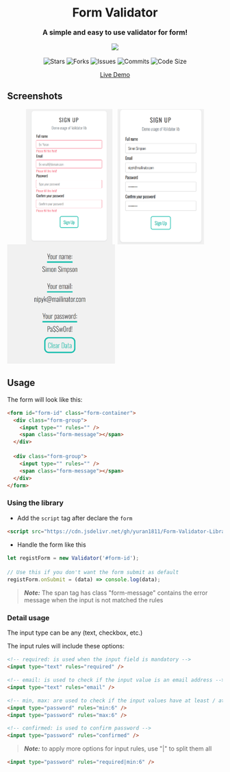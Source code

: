 <h1 align="center">Form Validator</h1>
<p align="center" style="font-size:16px"><strong>A simple and easy to use validator for form!</strong></p>
<p align="center">  
  <img src="https://raw.githubusercontent.com/catppuccin/catppuccin/main/assets/palette/macchiato.png" width="400" />
</p>

<p align="center">
  <img alt="Stars" src="https://badgen.net/github/stars/yuran1811/form-validator">
  <img alt="Forks" src="https://badgen.net/github/forks/yuran1811/form-validator">
  <img alt="Issues" src="https://badgen.net/github/issues/yuran1811/form-validator">
  <img alt="Commits" src="https://badgen.net/github/commits/yuran1811/form-validator">
  <img alt="Code Size" src="https://img.shields.io/github/languages/code-size/yuran1811/form-validator">
</p>

<div align="center"><a href="https://yuran1811.github.io/form-validator/" target="_blank">Live Demo</a></div>

## Screenshots

<div style="display:flex;gap:12px;justify-content:center">
	<img src="./public/screenshots/error.png" style="width:40%;max-width:380px">
	<img src="./public/screenshots/fullfilled.png" style="width:40%;max-width:380px">
</div>

<img src="./public/screenshots/result.png" style="width:50%;max-width:380px">

## Usage

The form will look like this:

```html
<form id="form-id" class="form-container">
  <div class="form-group">
    <input type="" rules="" />
    <span class="form-message"></span>
  </div>

  <div class="form-group">
    <input type="" rules="" />
    <span class="form-message"></span>
  </div>
</form>
```

### Using the library

- Add the `script` tag after declare the `form`

```html
<script src="https://cdn.jsdelivr.net/gh/yuran1811/Form-Validator-Library@main/assets/yr_validator.js"></script>
```

- Handle the form like this

```js
let registForm = new Validator('#form-id');

// Use this if you don't want the form submit as default
registForm.onSubmit = (data) => console.log(data);
```

> **_Note:_** The span tag has class "form-message" contains the error message when the input is not matched the rules

### Detail usage

The input type can be any (text, checkbox, etc.)

The input rules will include these options:

```html
<!-- required: is used when the input field is mandatory -->
<input type="text" rules="required" />
```

```html
<!-- email: is used to check if the input value is an email address -->
<input type="text" rules="email" />
```

```html
<!-- min, max: are used to check if the input values have at least / at most any value -->
<input type="password" rules="min:6" />
<input type="password" rules="max:6" />
```

```html
<!-- confirmed: is used to confirm password -->
<input type="password" rules="confirmed" />
```

> **_Note:_** to apply more options for input rules, use "|" to split them all

```html
<input type="password" rules="required|min:6" />
```
